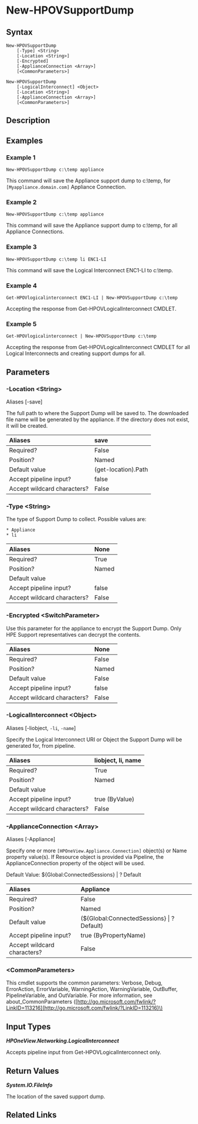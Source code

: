 ﻿---
description: 
---

# New-HPOVSupportDump

## Syntax

```text
New-HPOVSupportDump
    [-Type] <String>
    [-Location <String>]
    [-Encrypted]
    [-ApplianceConnection <Array>]
    [<CommonParameters>]
```

```text
New-HPOVSupportDump
    [-LogicalInterconnect] <Object>
    [-Location <String>]
    [-ApplianceConnection <Array>]
    [<CommonParameters>]
```

## Description



## Examples

###  Example 1 

```text
New-HPOVSupportDump c:\temp appliance

```

This command will save the Appliance support dump to c:\temp, for `[Myappliance.domain.com]` Appliance Connection.

###  Example 2 

```text
New-HPOVSupportDump c:\temp appliance

```

This command will save the Appliance support dump to c:\temp, for all Appliance Connections.

###  Example 3 

```text
New-HPOVSupportDump c:\temp li ENC1-LI
```

This command will save the Logical Interconnect ENC1-LI to c:\temp.

###  Example 4 

```text
Get-HPOVlogicalinterconnect ENC1-LI | New-HPOVSupportDump c:\temp
```

Accepting the response from Get-HPOVLogicalInterconnect CMDLET.

###  Example 5 

```text
Get-HPOVlogicalinterconnect | New-HPOVSupportDump c:\temp
```

Accepting the response from Get-HPOVLogicalInterconnect CMDLET for all Logical Interconnects and creating support dumps for all.

## Parameters

### -Location &lt;String&gt;

Aliases [-save]

The full path to where the Support Dump will be saved to.  The downloaded file name will be generated by the appliance.  If the directory does not exist, it will be created.

| Aliases | save |
| :--- | :--- |
| Required? | False |
| Position? | Named |
| Default value | (get-location).Path |
| Accept pipeline input? | false |
| Accept wildcard characters? | False |

### -Type &lt;String&gt;

The type of Support Dump to collect.  Possible values are:

    * Appliance
    * li

| Aliases | None |
| :--- | :--- |
| Required? | True |
| Position? | Named |
| Default value |  |
| Accept pipeline input? | false |
| Accept wildcard characters? | False |

### -Encrypted &lt;SwitchParameter&gt;

Use this parameter for the appliance to encrypt the Support Dump.  Only HPE Support representatives can decrypt the contents.

| Aliases | None |
| :--- | :--- |
| Required? | False |
| Position? | Named |
| Default value | False |
| Accept pipeline input? | false |
| Accept wildcard characters? | False |

### -LogicalInterconnect &lt;Object&gt;

Aliases [-liobject, `-li`, `-name`]

Specify the Logical Interconnect URI or Object the Support Dump will be generated for, from pipeline.

| Aliases | liobject, li, name |
| :--- | :--- |
| Required? | True |
| Position? | Named |
| Default value |  |
| Accept pipeline input? | true (ByValue) |
| Accept wildcard characters? | False |

### -ApplianceConnection &lt;Array&gt;

Aliases [-Appliance]

Specify one or more `[HPOneView.Appliance.Connection]` object(s) or Name property value(s). If Resource object is provided via Pipeline, the ApplianceConnection property of the object will be used.

Default Value: ${Global:ConnectedSessions} | ? Default

| Aliases | Appliance |
| :--- | :--- |
| Required? | False |
| Position? | Named |
| Default value | (${Global:ConnectedSessions} &vert; ? Default) |
| Accept pipeline input? | true (ByPropertyName) |
| Accept wildcard characters? | False |

### &lt;CommonParameters&gt;

This cmdlet supports the common parameters: Verbose, Debug, ErrorAction, ErrorVariable, WarningAction, WarningVariable, OutBuffer, PipelineVariable, and OutVariable. For more information, see about\_CommonParameters \([http://go.microsoft.com/fwlink/?LinkID=113216](http://go.microsoft.com/fwlink/?LinkID=113216)\)

## Input Types

_**HPOneView.Networking.LogicalInterconnect**_

Accepts pipeline input from Get-HPOVLogicalInterconnect only.

## Return Values

_**System.IO.FileInfo**_

The location of the saved support dump.

## Related Links

